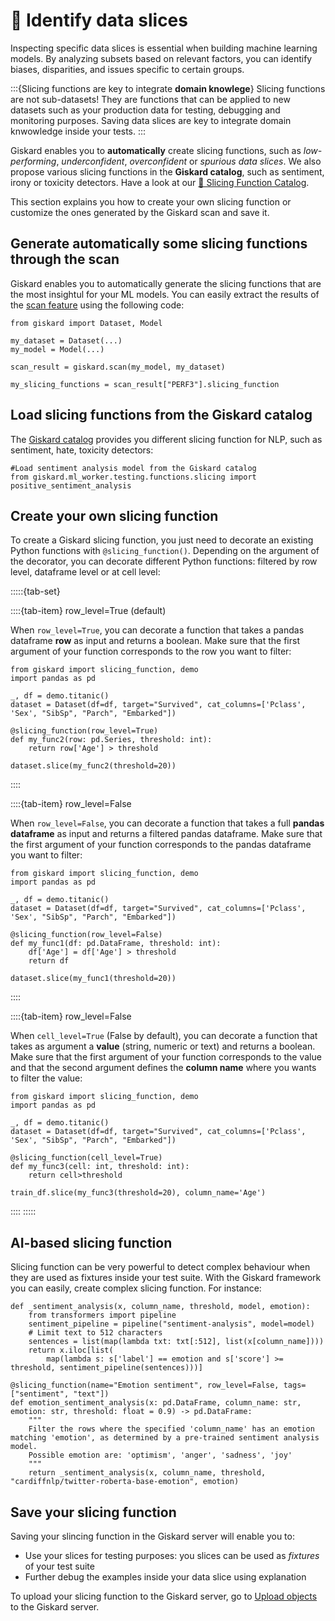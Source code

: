 # 🔪 Identify data slices

Inspecting specific data slices is essential when building machine learning models. By analyzing subsets based on relevant factors, you can identify biases, disparities, and issues specific to certain groups.

:::{Slicing functions are key to integrate **domain knowlege**}
Slicing functions are not sub-datasets! They are functions that can be applied to new datasets such as your production data for testing, debugging and monitoring purposes. Saving data slices are key to integrate domain knwowledge inside your tests. 
:::

Giskard enables you to **automatically** create slicing functions, such as *low-performing*, *underconfident*, *overconfident* or *spurious data slices*. We also propose various slicing functions in the **Giskard catalog**, such as sentiment, irony or toxicity detectors. Have a look at our [🔪 Slicing Function Catalog](docs/catalogs/slicing-function-catalog/index.rst).


This section explains you how to create your own slicing function or customize the ones generated by the Giskard scan and save it.

## Generate automatically some slicing functions through the scan

Giskard enables you to automatically generate the slicing functions that are the most insightul for your ML models. You can easily extract the results of the [scan feature](docs/guides/scan/index) using the following code:

```
from giskard import Dataset, Model

my_dataset = Dataset(...)
my_model = Model(...)

scan_result = giskard.scan(my_model, my_dataset)

my_slicing_functions = scan_result["PERF3"].slicing_function
```

## Load slicing functions from the Giskard catalog

The [Giskard catalog](docs/catalogs/slicing-function-catalog) provides you different slicing function for NLP, such as sentiment, hate, toxicity detectors:
```
#Load sentiment analysis model from the Giskard catalog
from giskard.ml_worker.testing.functions.slicing import positive_sentiment_analysis
```

## Create your own slicing function

To create a Giskard slicing function, you just need to decorate an existing Python functions with `@slicing_function()`. Depending on the argument of the decorator, you can decorate different Python functions: filtered by row level, dataframe level or at cell level:

:::::{tab-set}

::::{tab-item} row_level=True (default)

When `row_level=True`, you can decorate a function that takes a pandas dataframe **row** as input and returns a boolean. Make sure that the first argument of your function corresponds to the row you want to filter:
```
from giskard import slicing_function, demo
import pandas as pd

_, df = demo.titanic()
dataset = Dataset(df=df, target="Survived", cat_columns=['Pclass', 'Sex', "SibSp", "Parch", "Embarked"])

@slicing_function(row_level=True)
def my_func2(row: pd.Series, threshold: int):
    return row['Age'] > threshold

dataset.slice(my_func2(threshold=20))
```
::::

::::{tab-item} row_level=False

When `row_level=False`, you can decorate a function that takes a full **pandas dataframe** as input and returns a filtered pandas dataframe. Make sure that the first argument of your function corresponds to the pandas dataframe you want to filter:
```
from giskard import slicing_function, demo
import pandas as pd

_, df = demo.titanic()
dataset = Dataset(df=df, target="Survived", cat_columns=['Pclass', 'Sex', "SibSp", "Parch", "Embarked"])

@slicing_function(row_level=False)
def my_func1(df: pd.DataFrame, threshold: int):
    df['Age'] = df['Age'] > threshold
    return df

dataset.slice(my_func1(threshold=20))
```
::::

::::{tab-item} row_level=False

When `cell_level=True` (False by default), you can decorate a function that takes as argument a **value** (string, numeric or text) and  returns a boolean. Make sure that the first argument of your function corresponds to the value and that the second argument defines the **column name** where you wants to filter the value:

```
from giskard import slicing_function, demo
import pandas as pd

_, df = demo.titanic()
dataset = Dataset(df=df, target="Survived", cat_columns=['Pclass', 'Sex', "SibSp", "Parch", "Embarked"])

@slicing_function(cell_level=True)
def my_func3(cell: int, threshold: int):
    return cell>threshold

train_df.slice(my_func3(threshold=20), column_name='Age')
```
::::
:::::

## AI-based slicing function
Slicing function can be very powerful to detect complex behaviour when they are used as fixtures inside your test suite. With the Giskard framework you can easily, create complex slicing function. For instance:

```
def _sentiment_analysis(x, column_name, threshold, model, emotion):
    from transformers import pipeline
    sentiment_pipeline = pipeline("sentiment-analysis", model=model)
    # Limit text to 512 characters
    sentences = list(map(lambda txt: txt[:512], list(x[column_name])))
    return x.iloc[list(
        map(lambda s: s['label'] == emotion and s['score'] >= threshold, sentiment_pipeline(sentences)))]
        
@slicing_function(name="Emotion sentiment", row_level=False, tags=["sentiment", "text"])
def emotion_sentiment_analysis(x: pd.DataFrame, column_name: str, emotion: str, threshold: float = 0.9) -> pd.DataFrame:
    """
    Filter the rows where the specified 'column_name' has an emotion matching 'emotion', as determined by a pre-trained sentiment analysis model.
    Possible emotion are: 'optimism', 'anger', 'sadness', 'joy'
    """
    return _sentiment_analysis(x, column_name, threshold, "cardiffnlp/twitter-roberta-base-emotion", emotion)
```

## Save your slicing function
Saving your slincing function in the Giskard server will enable you to:
* Use your slices for testing purposes: you slices can be used as *fixtures* of your test suite
* Further debug the examples inside your data slice using explanation

To upload your slicing function to the Giskard server, go to [Upload objects](docs/guide/upload/index.md) to the Giskard server.
